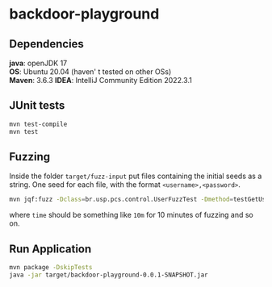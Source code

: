 # backdoor-playground

## Dependencies
**java**: openJDK 17</br>
**OS**: Ubuntu 20.04 (haven' t tested on other OSs)</br>
**Maven**: 3.6.3
**IDEA**: IntelliJ Community Edition 2022.3.1

## JUnit tests
```bash
mvn test-compile
mvn test
```

## Fuzzing
Inside the folder `target/fuzz-input` put files containing the initial seeds as a string. One seed for each file, with the format `<username>,<password>`.

```bash
mvn jqf:fuzz -Dclass=br.usp.pcs.control.UserFuzzTest -Dmethod=testGetUser -Din=target/fuzz-input/ -Dtime=<time>
```
where `time` should be something like `10m` for 10 minutes of fuzzing and so on.

## Run Application
```bash
mvn package -DskipTests
java -jar target/backdoor-playground-0.0.1-SNAPSHOT.jar
```
